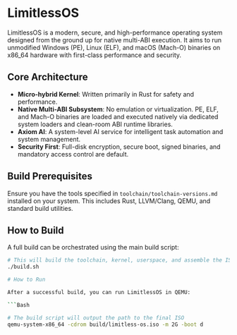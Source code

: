 # LimitlessOS

LimitlessOS is a modern, secure, and high-performance operating system designed from the ground up for native multi-ABI execution. It aims to run unmodified Windows (PE), Linux (ELF), and macOS (Mach-O) binaries on x86_64 hardware with first-class performance and security.

## Core Architecture

* **Micro-hybrid Kernel**: Written primarily in Rust for safety and performance.
* **Native Multi-ABI Subsystem**: No emulation or virtualization. PE, ELF, and Mach-O binaries are loaded and executed natively via dedicated system loaders and clean-room ABI runtime libraries.
* **Axiom AI**: A system-level AI service for intelligent task automation and system management.
* **Security First**: Full-disk encryption, secure boot, signed binaries, and mandatory access control are default.

## Build Prerequisites

Ensure you have the tools specified in `toolchain/toolchain-versions.md` installed on your system. This includes Rust, LLVM/Clang, QEMU, and standard build utilities.

## How to Build

A full build can be orchestrated using the main build script:

```sh
# This will build the toolchain, kernel, userspace, and assemble the ISO
./build.sh

# How to Run

After a successful build, you can run LimitlessOS in QEMU:

```Bash

# The build script will output the path to the final ISO
qemu-system-x86_64 -cdrom build/limitless-os.iso -m 2G -boot d
